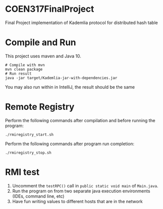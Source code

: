 # COEN317FinalProject
Final Project implementation of Kademlia protocol for distributed hash table

# Compile and Run
This project uses maven and Java 10.
```shell
# Compile with mvn
mvn clean package
# Run result
java -jar target/Kademlia-jar-with-dependencies.jar
```
You may also run within in IntelliJ, the result should be the same

# Remote Registry
Perform the following commands after compilation and before running the program:
```shell
./rmiregistry_start.sh
```

Perform the following commands after program run completion:
```shell
./rmiregistry_stop.sh
```

# RMI test
1) Uncomment the `testRPC()` call in `public static void main` of `Main.java`.
2) Run the program on from two separate java execution environments (IDEs, command line, etc)
3) Have fun writing values to different hosts that are in the network